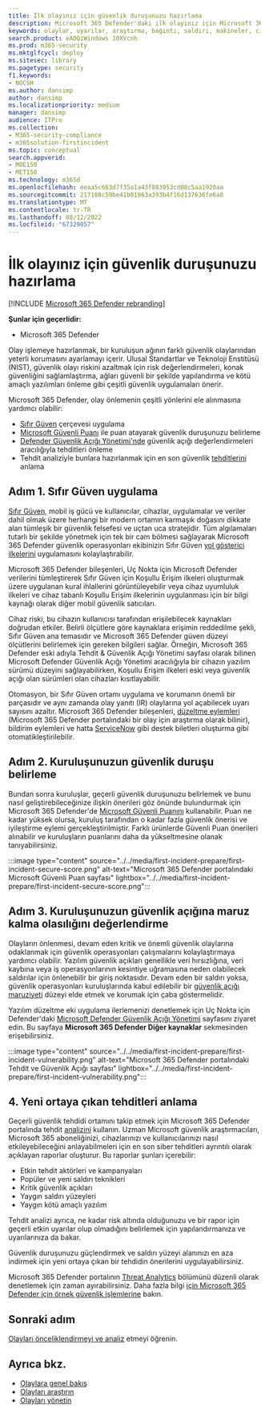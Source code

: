 ```yaml
---
title: İlk olayınız için güvenlik duruşunuzu hazırlama
description: Microsoft 365 Defender'daki ilk olayınız için Microsoft 365 kiracınızın güvenlik duruşu ayarlayın.
keywords: olaylar, uyarılar, araştırma, bağıntı, saldırı, makineler, cihazlar, kullanıcılar, kimlik, kimlik, posta kutusu, e-posta, 365, Microsoft, m365
search.product: eADQiWindows 10XVcnh
ms.prod: m365-security
ms.mktglfcycl: deploy
ms.sitesec: library
ms.pagetype: security
f1.keywords:
- NOCSH
ms.author: dansimp
author: dansimp
ms.localizationpriority: medium
manager: dansimp
audience: ITPro
ms.collection:
- M365-security-compliance
- m365solution-firstincident
ms.topic: conceptual
search.appverid:
- MOE150
- MET150
ms.technology: m365d
ms.openlocfilehash: eeaa5c663d7f35a1a43f883953cd08c5aa1920aa
ms.sourcegitcommit: 217108c59be41b01963a393b4f16d137636fe6a8
ms.translationtype: MT
ms.contentlocale: tr-TR
ms.lasthandoff: 08/12/2022
ms.locfileid: "67329057"
---
```

# <a name="prepare-your-security-posture-for-your-first-incident"></a>İlk olayınız için güvenlik duruşunuzu hazırlama

[!INCLUDE [Microsoft 365 Defender rebranding](../includes/microsoft-defender.md)]

**Şunlar için geçerlidir:**
- Microsoft 365 Defender

Olay işlemeye hazırlanmak, bir kuruluşun ağının farklı güvenlik olaylarından yeterli korumasını ayarlamayı içerir. Ulusal Standartlar ve Teknoloji Enstitüsü (NIST), güvenlik olayı riskini azaltmak için risk değerlendirmeleri, konak güvenliğini sağlamlaştırma, ağları güvenli bir şekilde yapılandırma ve kötü amaçlı yazılımları önleme gibi çeşitli güvenlik uygulamaları önerir.

Microsoft 365 Defender, olay önlemenin çeşitli yönlerini ele alınmasına yardımcı olabilir:

- [Sıfır Güven](/security/zero-trust/) çerçevesi uygulama
- [Microsoft Güvenli Puanı](microsoft-secure-score.md) ile puan atayarak güvenlik duruşunuzu belirleme
- [Defender Güvenlik Açığı Yönetimi'nde](../defender-endpoint/next-gen-threat-and-vuln-mgt.md) güvenlik açığı değerlendirmeleri aracılığıyla tehditleri önleme
- Tehdit analiziyle bunlara hazırlanmak için en son güvenlik [tehditlerini](threat-analytics.md) anlama

## <a name="step-1-implement-zero-trust"></a>Adım 1. Sıfır Güven uygulama

[Sıfır Güven](/security/zero-trust/), mobil iş gücü ve kullanıcılar, cihazlar, uygulamalar ve veriler dahil olmak üzere herhangi bir modern ortamın karmaşık doğasını dikkate alan tümleşik bir güvenlik felsefesi ve uçtan uca stratejidir. Tüm algılamaları tutarlı bir şekilde yönetmek için tek bir cam bölmesi sağlayarak Microsoft 365 Defender güvenlik operasyonları ekibinizin Sıfır Güven [yol gösterici ilkelerini](/security/zero-trust/#guiding-principles-of-zero-trust) uygulamasını kolaylaştırabilir.

Microsoft 365 Defender bileşenleri, Uç Nokta için Microsoft Defender verilerini tümleştirerek Sıfır Güven için Koşullu Erişim ilkeleri oluşturmak üzere uygulanan kural ihlallerini görüntüleyebilir  veya cihaz uyumluluk ilkeleri ve cihaz tabanlı Koşullu Erişim ilkelerinin uygulanması için bir bilgi kaynağı olarak diğer mobil güvenlik satıcıları.

Cihaz riski, bu cihazın kullanıcısı tarafından erişilebilecek kaynakları doğrudan etkiler. Belirli ölçütlere göre kaynaklara erişimin reddedilme şekli, Sıfır Güven ana temasıdır ve Microsoft 365 Defender güven düzeyi ölçütlerini belirlemek için gereken bilgileri sağlar. Örneğin, Microsoft 365 Defender eski adıyla Tehdit & Güvenlik Açığı Yönetimi sayfası olarak bilinen Microsoft Defender Güvenlik Açığı Yönetimi aracılığıyla bir cihazın yazılım sürümü düzeyini sağlayabilirken, Koşullu Erişim ilkeleri eski veya güvenlik açığı olan sürümleri olan cihazları kısıtlayabilir.

Otomasyon, bir Sıfır Güven ortamı uygulama ve korumanın önemli bir parçasıdır ve aynı zamanda olay yanıtı (IR) olaylarına yol açabilecek uyarı sayısını azaltır. Microsoft 365 Defender bileşenleri, [düzeltme eylemleri](m365d-autoir.md) (Microsoft 365 Defender portalındaki bir olay için araştırma olarak bilinir), bildirim eylemleri ve hatta [ServiceNow](https://microsoft.service-now.com/sp/) gibi destek biletleri oluşturma gibi otomatikleştirilebilir.

## <a name="step-2-determine-your-organizations-security-posture"></a>Adım 2. Kuruluşunuzun güvenlik duruşu belirleme

Bundan sonra kuruluşlar, geçerli güvenlik duruşunuzu belirlemek ve bunu nasıl geliştirebileceğinize ilişkin önerileri göz önünde bulundurmak için Microsoft 365 Defender'de [Microsoft Güvenli Puanını](microsoft-secure-score.md) kullanabilir. Puan ne kadar yüksek olursa, kuruluş tarafından o kadar fazla güvenlik önerisi ve iyileştirme eylemi gerçekleştirilmiştir. Farklı ürünlerde Güvenli Puan önerileri alınabilir ve kuruluşların puanlarını daha da yükseltmesine olanak tanıyabilirsiniz.

:::image type="content" source="../../media/first-incident-prepare/first-incident-secure-score.png" alt-text="Microsoft 365 Defender portalındaki Microsoft Güvenli Puan sayfası" lightbox="../../media/first-incident-prepare/first-incident-secure-score.png":::

## <a name="step-3-assess-your-organizations-vulnerability-exposure"></a>Adım 3. Kuruluşunuzun güvenlik açığına maruz kalma olasılığını değerlendirme

Olayların önlenmesi, devam eden kritik ve önemli güvenlik olaylarına odaklanmak için güvenlik operasyonları çalışmalarını kolaylaştırmaya yardımcı olabilir. Yazılım güvenlik açıkları genellikle veri hırsızlığına, veri kaybına veya iş operasyonlarının kesintiye uğramasına neden olabilecek saldırılar için önlenebilir bir giriş noktasıdır. Devam eden bir saldırı yoksa, güvenlik operasyonları kuruluşlarında kabul edilebilir bir [güvenlik açığı maruziyeti](../defender-endpoint/tvm-exposure-score.md) düzeyi elde etmek ve korumak için çaba göstermelidir.

Yazılım düzeltme eki uygulama ilerlemenizi denetlemek için Uç Nokta için Defender'daki [Microsoft Defender Güvenlik Açığı Yönetimi](../defender-endpoint/next-gen-threat-and-vuln-mgt.md) sayfasını ziyaret edin. Bu sayfaya **Microsoft 365 Defender Diğer kaynaklar** sekmesinden erişebilirsiniz.

:::image type="content" source="../../media/first-incident-prepare/first-incident-vulnerability.png" alt-text="Microsoft 365 Defender portalındaki Tehdit ve Güvenlik Açığı sayfası" lightbox="../../media/first-incident-prepare/first-incident-vulnerability.png":::

## <a name="4-understand-emerging-threats"></a>4. Yeni ortaya çıkan tehditleri anlama

Geçerli güvenlik tehdidi ortamını takip etmek için Microsoft 365 Defender portalında tehdit [analizini](threat-analytics.md) kullanın. Uzman Microsoft güvenlik araştırmacıları, Microsoft 365 aboneliğinizi, cihazlarınızı ve kullanıcılarınızı nasıl etkileyebileceğini anlayabilmeleri için en son siber tehditleri ayrıntılı olarak açıklayan raporlar oluşturur. Bu raporlar şunları içerebilir:

- Etkin tehdit aktörleri ve kampanyaları
- Popüler ve yeni saldırı teknikleri
- Kritik güvenlik açıkları
- Yaygın saldırı yüzeyleri
- Yaygın kötü amaçlı yazılım

Tehdit analizi ayrıca, ne kadar risk altında olduğunuzu ve bir rapor için geçerli etkin uyarılar olup olmadığını belirlemek için yapılandırmanıza ve uyarılarınıza da bakar.

Güvenlik duruşunuzu güçlendirmek ve saldırı yüzeyi alanınızı en aza indirmek için yeni ortaya çıkan bir tehdidin önerilerini uygulayabilirsiniz.

Microsoft 365 Defender portalının [Threat Analytics](threat-analytics.md) bölümünü düzenli olarak denetlemek için zaman ayırabilirsiniz. Daha fazla bilgi [için Microsoft 365 Defender için örnek güvenlik işlemlerine](incidents-overview.md#example-security-operations-for-microsoft-365-defender) bakın.

## <a name="next-step"></a>Sonraki adım

[Olayları önceliklendirmeyi ve analiz](first-incident-analyze.md) etmeyi öğrenin.

## <a name="see-also"></a>Ayrıca bkz.

- [Olaylara genel bakış](incidents-overview.md)
- [Olayları araştırın](investigate-incidents.md)
- [Olayları yönetin](manage-incidents.md)
